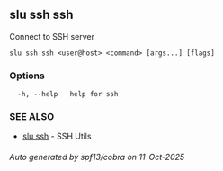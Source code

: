 ## slu ssh ssh

Connect to SSH server

```
slu ssh ssh <user@host> <command> [args...] [flags]
```

### Options

```
  -h, --help   help for ssh
```

### SEE ALSO

* [slu ssh](slu_ssh.md)	 - SSH Utils

###### Auto generated by spf13/cobra on 11-Oct-2025

